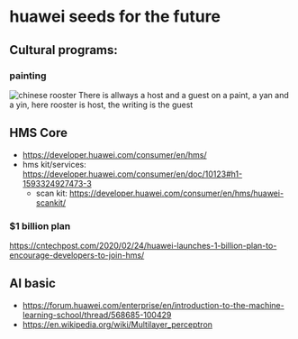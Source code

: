 # huawei seeds for the future

## Cultural programs:
### painting
![chinese rooster](https://i.pinimg.com/originals/24/8c/a6/248ca6d2621b62f9d7a37f728d363fe1.jpg)
There is allways a host and a guest on a paint, a yan and a yin, here rooster is host, the writing is the guest

## HMS Core
- https://developer.huawei.com/consumer/en/hms/
- hms kit/services: https://developer.huawei.com/consumer/en/doc/10123#h1-1593324927473-3
  -  scan kit: https://developer.huawei.com/consumer/en/hms/huawei-scankit/
  
### $1 billion plan
https://cntechpost.com/2020/02/24/huawei-launches-1-billion-plan-to-encourage-developers-to-join-hms/

## AI basic
- https://forum.huawei.com/enterprise/en/introduction-to-the-machine-learning-school/thread/568685-100429
- https://en.wikipedia.org/wiki/Multilayer_perceptron



